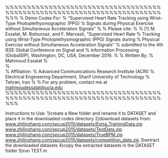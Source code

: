 %%%%%%%%%%%%%%%%%%%%%%%%%%%%%%%%%%%%%%%%%%%%%%%%%%%%%%%%%%%%%%%%%%%%%%%%%%%
% Demo Codes For: 
%      “Supervised Heart Rate Tracking using Wrist-Type Photoplethysmographic (PPG)
%       Signals during Physical Exercise without Simultaneous Acceleration Signals”
%
% Please cite:
%
%  [1] M. Essalat, M. Boloursaz, and F. Marvasti, “Supervised Heart Rate 
%      Tracking using Wrist-Type Photoplethysmographic (PPG) Signals during
%      Physical Exercise without Simultaneous Acceleration Signals” 
%      submitted to the 4th IEEE Global Conference on Signal and 
%      Information Processing (GlobalSIP), Washington, DC, USA, December 2016.
%
% Written By: 
%       Mahmoud Essalat
%           
%             
% Affiliation: 
%          Advanced Communications Research Institute (ACRI)
% Electrical Engineering Department, Sharif University of Technology
%                              Tehran, Iran
%
% For any problem, contact me at mahmoudessalat@ucla.edu
%%%%%%%%%%%%%%%%%%%%%%%%%%%%%%%%%%%%%%%%%%%%%%%%%%%%%%%%%%%%%%%%%%%%%%%%%%%




Instructions to Use:
1)create a New folder and rename it to DATASET and place it in the downloaded codes directory
2)download datasets from:
www.zhilinzhang.com/spcup2015/datasets/Extra_TrainingData.zip
www.zhilinzhang.com/spcup2015/datasets/TestData.zip
www.zhilinzhang.com/spcup2015/datasets/TrueBPM.zip
www.zhilinzhang.com/spcup2015/datasets/competition_data.zip
3)extract the downloaded datasets
4)copy the extracted datasets in the DATASET folder 
5)run TEST.m 
